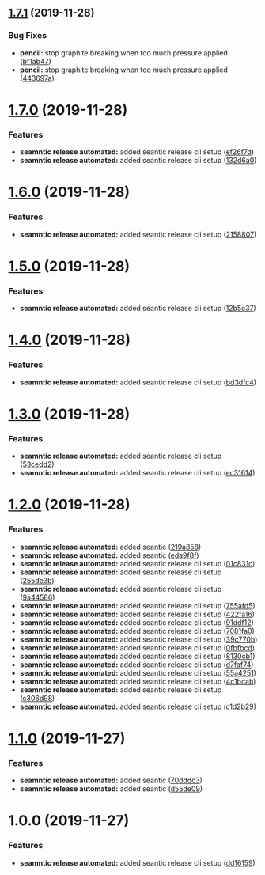 ## [1.7.1](https://github.com/sharathhanswadi/test-repo/compare/v1.7.0...v1.7.1) (2019-11-28)


### Bug Fixes

* **pencil:** stop graphite breaking when too much pressure applied ([bf1ab47](https://github.com/sharathhanswadi/test-repo/commit/bf1ab47e6865f9816c488a8958c63da846e23734))
* **pencil:** stop graphite breaking when too much pressure applied ([443697a](https://github.com/sharathhanswadi/test-repo/commit/443697a9a134ad1d71a3ce20f866cc63aceeb376))

# [1.7.0](https://github.com/sharathhanswadi/test-repo/compare/v1.6.0...v1.7.0) (2019-11-28)


### Features

* **seamntic release automated:** added seantic release cli setup ([ef26f7d](https://github.com/sharathhanswadi/test-repo/commit/ef26f7dd845790b97aa746faf1dde91dca898887))
* **seamntic release automated:** added seantic release cli setup ([132d6a0](https://github.com/sharathhanswadi/test-repo/commit/132d6a06a32481bcf8f33bbba070768c95e75548))

# [1.6.0](https://github.com/sharathhanswadi/test-repo/compare/v1.5.0...v1.6.0) (2019-11-28)


### Features

* **seamntic release automated:** added seantic release cli setup ([2158807](https://github.com/sharathhanswadi/test-repo/commit/2158807faf54c1817e7fd7a8ebb95796aea92b82))

# [1.5.0](https://github.com/sharathhanswadi/test-repo/compare/v1.4.0...v1.5.0) (2019-11-28)


### Features

* **seamntic release automated:** added seantic release cli setup ([12b5c37](https://github.com/sharathhanswadi/test-repo/commit/12b5c371304fa032b26ffc5ca95794e335d809a5))

# [1.4.0](https://github.com/sharathhanswadi/test-repo/compare/v1.3.0...v1.4.0) (2019-11-28)


### Features

* **seamntic release automated:** added seantic release cli setup ([bd3dfc4](https://github.com/sharathhanswadi/test-repo/commit/bd3dfc4e6684db5bed4f615106b3c5dcb1c1d455))

# [1.3.0](https://github.com/sharathhanswadi/test-repo/compare/v1.2.0...v1.3.0) (2019-11-28)


### Features

* **seamntic release automated:** added seantic release cli setup ([53cedd2](https://github.com/sharathhanswadi/test-repo/commit/53cedd20b4bfe5df464e3655258018577923acc0))
* **seamntic release automated:** added seantic release cli setup ([ec31614](https://github.com/sharathhanswadi/test-repo/commit/ec31614849b6d75c82543f346f510560e1409660))

# [1.2.0](https://github.com/sharathhanswadi/test-repo/compare/v1.1.0...v1.2.0) (2019-11-28)


### Features

* **seamntic release automated:** added seantic ([219a858](https://github.com/sharathhanswadi/test-repo/commit/219a858973e2b4e6d473672713427c57d727abe0))
* **seamntic release automated:** added seantic ([eda9f8f](https://github.com/sharathhanswadi/test-repo/commit/eda9f8ffc7f22052361111d3264ee9aa95b594d4))
* **seamntic release automated:** added seantic release cli setup ([01c831c](https://github.com/sharathhanswadi/test-repo/commit/01c831c7be371db93486f518e3d79746a774dddf))
* **seamntic release automated:** added seantic release cli setup ([255de3b](https://github.com/sharathhanswadi/test-repo/commit/255de3b06d0b08ea6f5af8cbdeed2d425c3abe50))
* **seamntic release automated:** added seantic release cli setup ([9a44586](https://github.com/sharathhanswadi/test-repo/commit/9a4458676c04cbb9b498990c096ecab54bf2c3e2))
* **seamntic release automated:** added seantic release cli setup ([755afd5](https://github.com/sharathhanswadi/test-repo/commit/755afd56d31ebcf47309d912169806e306f70e11))
* **seamntic release automated:** added seantic release cli setup ([422fa16](https://github.com/sharathhanswadi/test-repo/commit/422fa161d924ab16a6eeb5c8086952c35ac7a80a))
* **seamntic release automated:** added seantic release cli setup ([91ddf12](https://github.com/sharathhanswadi/test-repo/commit/91ddf122538aa88ec7531daa16dcc1b5b743701d))
* **seamntic release automated:** added seantic release cli setup ([7081fa0](https://github.com/sharathhanswadi/test-repo/commit/7081fa009b6e10bbdc9b6c11141b9a6ce9106c25))
* **seamntic release automated:** added seantic release cli setup ([39c770b](https://github.com/sharathhanswadi/test-repo/commit/39c770bc5b8172d3acd3822be1eea99d3f46d443))
* **seamntic release automated:** added seantic release cli setup ([0fbfbcd](https://github.com/sharathhanswadi/test-repo/commit/0fbfbcda3ca8c161a5169d42b9966222e3f0778c))
* **seamntic release automated:** added seantic release cli setup ([8130cb1](https://github.com/sharathhanswadi/test-repo/commit/8130cb1511d5674213a55322cea5cadccead8cae))
* **seamntic release automated:** added seantic release cli setup ([d7faf74](https://github.com/sharathhanswadi/test-repo/commit/d7faf745f40a24ff75e231f251ae10bee8368586))
* **seamntic release automated:** added seantic release cli setup ([55a4251](https://github.com/sharathhanswadi/test-repo/commit/55a4251ba5d7aa7cb364b605939139345d607c20))
* **seamntic release automated:** added seantic release cli setup ([4c1bcab](https://github.com/sharathhanswadi/test-repo/commit/4c1bcabd3f80f33c3aacedc93aedac280215f974))
* **seamntic release automated:** added seantic release cli setup ([c306d98](https://github.com/sharathhanswadi/test-repo/commit/c306d98a6ba98f9aa1961e8df6b26de0ac3433b5))
* **seamntic release automated:** added seantic release cli setup ([c1d2b29](https://github.com/sharathhanswadi/test-repo/commit/c1d2b296cff773a668b7a32bf862c9be3ed2a384))

# [1.1.0](https://github.com/sharathhanswadi/test-repo/compare/v1.0.0...v1.1.0) (2019-11-27)


### Features

* **seamntic release automated:** added seantic ([70dddc3](https://github.com/sharathhanswadi/test-repo/commit/70dddc335c191ff0def9c97faffb8ffe382b8bbf))
* **seamntic release automated:** added seantic ([d55de09](https://github.com/sharathhanswadi/test-repo/commit/d55de095d777a7c611fb039436479e46a4a6ae5d))

# 1.0.0 (2019-11-27)


### Features

* **seamntic release automated:** added seantic release cli setup ([dd16159](https://github.com/sharathhanswadi/test-repo/commit/dd16159d70abc2f47ce723b4ade787be0194f148))
